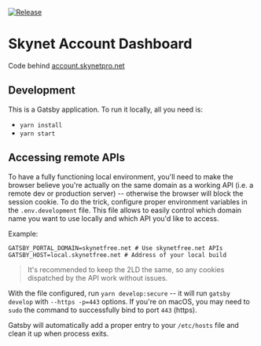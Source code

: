 [![Release](https://github.com/SkynetLabs/webportal-accounts-dashboard/actions/workflows/ci_release.yml/badge.svg)](https://github.com/SkynetLabs/webportal-accounts-dashboard/actions/workflows/ci_release.yml)

# Skynet Account Dashboard

Code behind [account.skynetpro.net](https://account.skynetpro.net/)

## Development

This is a Gatsby application. To run it locally, all you need is:

- `yarn install`
- `yarn start`

## Accessing remote APIs

To have a fully functioning local environment, you'll need to make the browser believe you're actually on the same domain as a working API (i.e. a remote dev or production server) -- otherwise the browser will block the session cookie.
To do the trick, configure proper environment variables in the `.env.development` file.
This file allows to easily control which domain name you want to use locally and which API you'd like to access.

Example:

```env
GATSBY_PORTAL_DOMAIN=skynetfree.net # Use skynetfree.net APIs
GATSBY_HOST=local.skynetfree.net # Address of your local build
```

> It's recommended to keep the 2LD the same, so any cookies dispatched by the API work without issues.

With the file configured, run `yarn develop:secure` -- it will run `gatsby develop` with `--https -p=443` options.
If you're on macOS, you may need to `sudo` the command to successfully bind to port `443` (https).

Gatsby will automatically add a proper entry to your `/etc/hosts` file and clean it up when process exits.
